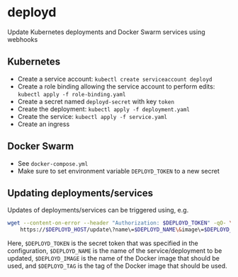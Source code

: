 # deployd

Update Kubernetes deployments and Docker Swarm services using webhooks


## Kubernetes

- Create a service account:
  `kubectl create serviceaccount deployd`
- Create a role binding allowing the service account to perform edits:
  `kubectl apply -f role-binding.yaml`
- Create a secret named `deployd-secret` with key `token`
- Create the deployment:
  `kubectl apply -f deployment.yaml`
- Create the service:
  `kubectl apply -f service.yaml`
- Create an ingress

## Docker Swarm

- See `docker-compose.yml`
- Make sure to set environment variable `DEPLOYD_TOKEN` to a new secret


## Updating deployments/services

Updates of deployments/services can be triggered using, e.g.

```sh
wget --content-on-error --header "Authorization: $DEPLOYD_TOKEN" -qO- \
    https://$DEPLOYD_HOST/update\?name\=$DEPLOYD_NAME\&image\=$DEPLOYD_IMAGE:$DEPLOYD_TAG
```

Here, `$DEPLOYD_TOKEN` is the secret token that was specified in the configuration, `$DEPLOYD_NAME` is the name of the service/deployment to be updated, `$DEPLOYD_IMAGE` is the name of the Docker image that should be used, and `$DEPLOYD_TAG` is the tag of the Docker image that should be used.